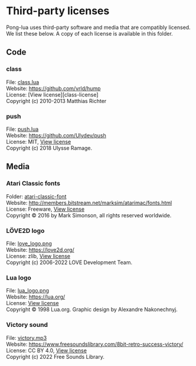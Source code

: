 # Third-party licenses

Pong-lua uses third-party software and media that are compatibly licensed. We list these below. A copy of each license is available in this folder.

## Code

### class
File: [class.lua][class]</br>
Website: https://github.com/vrld/hump </br>
License: [View license][class-license]</br>
Copyright (c) 2010-2013 Matthias Richter

### push

File: [push.lua][push] </br>
Website: https://github.com/Ulydev/push </br>
License: MIT, [View license][push-license]</br>
Copyright (c) 2018 Ulysse Ramage.

## Media

### Atari Classic fonts
Folder: [atari-classic-font][atari-classic-font-folder]</br>
Website: http://members.bitstream.net/marksim/atarimac/fonts.html</br>
License: Freeware, [View license][atari-classic-font-license]</br>
Copyright © 2016 by Mark Simonson, all rights reserved worldwide.

### LÖVE2D logo
File: [love_logo.png][love-logo]</br>
Website: https://love2d.org/ </br>
License: zlib, [View license][love-logo-license] </br>
Copyright (c) 2006-2022 LOVE Development Team.

### Lua logo
File: [lua_logo.png][lua-logo]</br>
Website: https://lua.org/ </br>
License: [View license][lua-logo-license] </br>
Copyright © 1998 Lua.org. Graphic design by Alexandre Nakonechnyj.

### Victory sound
File: [victory.mp3][victory-sound]</br>
Website: https://www.freesoundslibrary.com/8bit-retro-success-victory/</br>
License: CC BY 4.0, [View license][victory-sound-license]</br>
Copyright (c) 2022 Free Sounds Library.

<!-- MARKDOWN LINKS & IMAGES -->
<!-- https://www.markdownguide.org/basic-syntax/#reference-style-links -->
[atari-classic-font-folder]: ../fonts/atari-classic-font
[atari-classic-font-license]: LICENSE.atari-classic-font.txt
[class]: ../class.lua
[push]: ../push.lua
[push-license]: LICENSE.push.txt
[love-logo]: ../images/love_logo.png
[love-logo-license]: LICENSE.love_logo.txt
[lua-logo]: ../images/lua_logo.png
[lua-logo-license]: LICENSE.lua_logo.txt
[victory-sound]: ../sounds/victory.mp3
[victory-sound-license]: LICENSE.victory.txt
